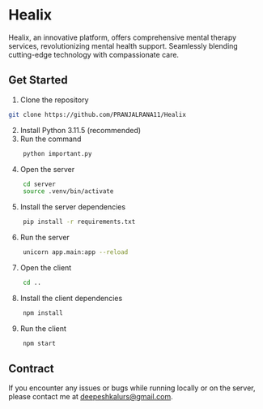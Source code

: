 # Healix
Healix, an innovative platform, offers comprehensive mental therapy services, revolutionizing mental health support. Seamlessly blending cutting-edge technology with compassionate care.

## Get Started
1. Clone the repository
```bash
git clone https://github.com/PRANJALRANA11/Healix
```
2. Install Python 3.11.5 (recommended)
3. Run the command
```bash
    python important.py
```
4. Open the server
```bash
    cd server
    source .venv/bin/activate
```
5. Install the server dependencies
```bash
    pip install -r requirements.txt
```
6. Run the server
```bash
    unicorn app.main:app --reload
```
7. Open the client
```bash
    cd ..
```
8. Install the client dependencies
```bash
    npm install
```
9. Run the client
```bash
    npm start
```

## Contract
If you encounter any issues or bugs while running locally or on the server, please contact me at deepeshkalurs@gmail.com.

